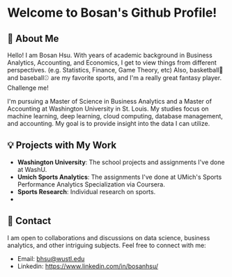 # Welcome to Bosan's Github Profile!

## 👋 About Me
Hello! I am Bosan Hsu. With years of academic background in Business Analytics, Accounting, and Economics, I get to view things from different perspectives. (e.g. Statistics, Finance, Game Theory, etc) Also, basketball🏀 and baseball⚾ are my favorite sports, and I'm a really great fantasy player. Challenge me!

I'm pursuing a Master of Science in Business Analytics and a Master of Accounting at Washington University in St. Louis. My studies focus on machine learning, deep learning, cloud computing, database management, and accounting. My goal is to provide insight into the data I can utilize.

## 💡 Projects with My Work
* **Washington University**: The school projects and assignments I've done at WashU.
* **Umich Sports Analytics**: The assignments I've done at UMich's Sports Performance Analytics Specialization via Coursera.
* **Sports Research**: Individual research on sports.
* 
## 📱 Contact
I am open to collaborations and discussions on data science, business analytics, and other intriguing subjects. Feel free to connect with me:

* Email: bhsu@wustl.edu
* Linkedin: https://www.linkedin.com/in/bosanhsu/

